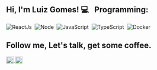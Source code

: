 ## Hi, I'm Luiz Gomes! 💻 &nbsp; Programming: <br />

![ReactJs](https://img.shields.io/badge/-React.js-18BCEE?style=flat&logoColor=fff&logo=react)&nbsp;
![Node](https://img.shields.io/badge/-Node.js-5B9856?style=flat&logoColor=fff&logo=node.js)&nbsp;
![JavaScript](https://img.shields.io/badge/-JavaScript-FEAE32?style=flat&logoColor=fff&logo=javascript)&nbsp;
![TypeScript](https://img.shields.io/badge/-TypeScript-007ACC?style=flat&logoColor=fff&logo=typescript)&nbsp; 
![Docker](https://img.shields.io/badge/-Docker-099cec?style=flat&logoColor=fff&logo=docker)&nbsp;

## Follow me, Let's talk, get some coffee.

<p>
    <a href="https://www.linkedin.com/in/luiz-gomes-4b0b27105/" target="blank">
        <img align="center" src="https://cdn.jsdelivr.net/npm/simple-icons@3.0.1/icons/linkedin.svg" alt="Luiz Gomes" height="20" width="20" />
    </a>
    <a href="https://instagram.com/luizgomesdev" target="blank">
        <img align="center" src="https://cdn.jsdelivr.net/npm/simple-icons@3.0.1/icons/instagram.svg" alt="Luiz Gomes" height="20" width="20" />
    </a>
</p>
